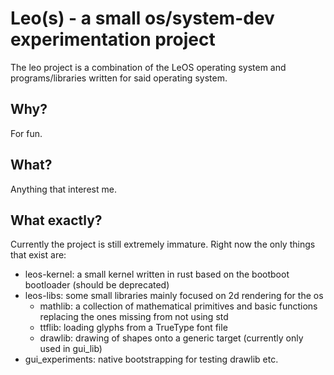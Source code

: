 # Leo(s) - a small os/system-dev experimentation project
The leo project is a combination of the LeOS operating system and
programs/libraries written for said operating system.

## Why?
For fun.

## What?
Anything that interest me.

## What exactly?
Currently the project is still extremely immature. Right now the
only things that exist are:
- leos-kernel: a small kernel written in rust based on the bootboot bootloader (should be deprecated)
- leos-libs: some small libraries mainly focused on 2d rendering for the os
  - mathlib: a collection of mathematical primitives and basic functions replacing the ones missing from not using std
  - ttflib: loading glyphs from a TrueType font file
  - drawlib: drawing of shapes onto a generic target (currently only used in gui_lib)
- gui_experiments: native bootstrapping for testing drawlib etc.
